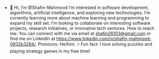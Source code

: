 - 👋 Hi, I’m @Shafin-Mahmood
 I’m interested in software development, algorithms, artificial intelligence, and exploring new technologies.
I’m currently learning more about machine learning and programming to expand my skill set. I’m looking to collaborate on interesting software projects, research initiatives, or innovative tech ventures.
 How to reach me: You can connect with me via email at shafin26103@gmail.com or find me on LinkedIn at https://www.linkedin.com/in/shafin-mahmood-0932b3284/.
 Pronouns: He/him.
⚡ Fun fact: I love solving puzzles and playing strategy games in my free time!

<!---
Shafin-Mahmood/Shafin-Mahmood is a ✨ special ✨ repository because its `README.md` (this file) appears on your GitHub profile.
You can click the Preview link to take a look at your changes.
--->
